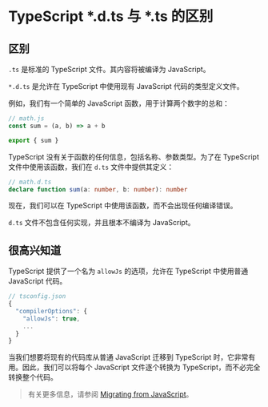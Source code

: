 # TypeScript *.d.ts 与 *.ts 的区别

## 区别

`.ts` 是标准的 TypeScript 文件。其内容将被编译为 JavaScript。

`*.d.ts` 是允许在 TypeScript 中使用现有 JavaScript 代码的类型定义文件。

例如，我们有一个简单的 JavaScript 函数，用于计算两个数字的总和：

```ts
// math.js
const sum = (a, b) => a + b

export { sum }
```

TypeScript 没有关于函数的任何信息，包括名称、参数类型。为了在 TypeScript 文件中使用该函数，我们在 `d.ts` 文件中提供其定义：

```ts
// math.d.ts
declare function sum(a: number, b: number): number
```

现在，我们可以在 TypeScript 中使用该函数，而不会出现任何编译错误。

`d.ts` 文件不包含任何实现，并且根本不编译为 JavaScript。

## 很高兴知道

TypeScript 提供了一个名为 `allowJs` 的选项，允许在 TypeScript 中使用普通 JavaScript 代码。

```ts
// tsconfig.json
{
  "compilerOptions": {
    "allowJs": true,
    ...
  }
}
```

当我们想要将现有的代码库从普通 JavaScript 迁移到 TypeScript 时，它非常有用。因此，我们可以将每个 JavaScript 文件逐个转换为 TypeScript，而不必完全转换整个代码。

> 有关更多信息，请参阅 [Migrating from JavaScript](https://www.typescriptlang.org/docs/handbook/migrating-from-javascript.html)。
